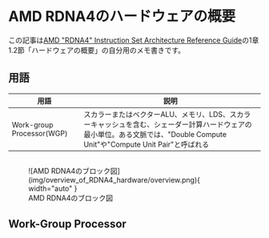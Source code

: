 # AMD RDNA4のハードウェアの概要

この記事は[AMD "RDNA4" Instruction Set Architecture Reference Guide](https://www.amd.com/content/dam/amd/en/documents/radeon-tech-docs/instruction-set-architectures/rdna4-instruction-set-architecture.pdf)の1章1.2節「ハードウェアの概要」の自分用のメモ書きです。

## 用語
| 用語 | 説明 |
|--|--|
| Work-group Processor(WGP) | スカラーまたはベクターALU、メモリ、LDS、スカラーキャッシュを含む、シェーダー計算ハードウェアの最小単位。ある文脈では、"Double Compute Unit"や"Compute Unit Pair"と呼ばれる |

## 

<figure markdown="span">
  ![AMD RDNA4のブロック図](img/overview_of_RDNA4_hardware/overview.png){ width="auto" }
  <figcaption>AMD RDNA4のブロック図</figcaption>
</figure>

## Work-Group Processor


